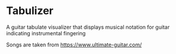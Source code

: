 # Tabulizer

A guitar tabulate visualizer that displays musical notation for guitar indicating instrumental fingering 

Songs are taken from https://www.ultimate-guitar.com/